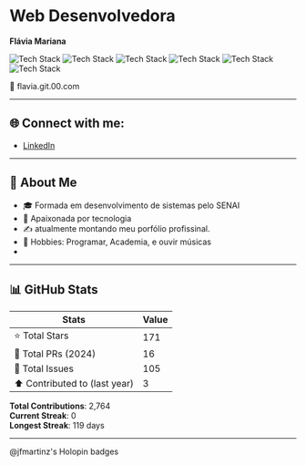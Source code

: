 # Web Desenvolvedora

**Flávia Mariana**

![Tech Stack](https://img.shields.io/badge/-HTML5-E34F26?style=flat&logo=html5&logoColor=white)
![Tech Stack](https://img.shields.io/badge/-CSS3-1572B6?style=flat&logo=css3&logoColor=white)
![Tech Stack](https://img.shields.io/badge/-JavaScript-F7DF1E?style=flat&logo=javascript&logoColor=black)
![Tech Stack](https://img.shields.io/badge/-PHP-777BB4?style=flat&logo=php&logoColor=white)
![Tech Stack](https://img.shields.io/badge/-SQL-4479A1?style=flat&logo=mysql&logoColor=white)
![Tech Stack](https://img.shields.io/badge/-Alpine.js-8BC0D0?style=flat&logo=alpine.js&logoColor=black)


📧 flavia.git.00.com

---

## 🌐 Connect with me:
- [LinkedIn](www.linkedin.com/in/flávia-mariana-3196a7298)


---

## 📖 About Me

- 🎓 Formada em desenvolvimento de sistemas pelo SENAI
- 💙 Apaixonada por tecnologia 
- ✍️ atualmente montando meu porfólio profissinal.
- 🧠 Hobbies: Programar, Academia, e ouvir músicas
- 
---

## 📊 GitHub Stats

| Stats                  | Value     |
|------------------------|-----------|
| ⭐ Total Stars          | 171       |
| 🔀 Total PRs (2024)     | 16        |
| 🔧 Total Issues         | 105       |
| ⬆️ Contributed to (last year) | 3         |

**Total Contributions**: 2,764  
**Current Streak**: 0  
**Longest Streak**: 119 days

---

@jfmartinz's Holopin badges
